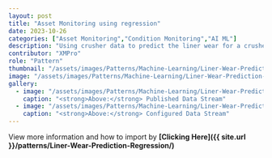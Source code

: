 ```yaml
---
layout: post
title: "Asset Monitoring using regression"
date: 2023-10-26
categories: ["Asset Monitoring","Condition Monitoring","AI ML"]
description: "Using crusher data to predict the liner wear for a crusher asset."
contributor: "XMPro"
role: "Pattern"
thumbnail: "/assets/images/Patterns/Machine-Learning/Liner-Wear-Prediction-Regression/DataStream_Running_01.png"
image: "/assets/images/Patterns/Machine-Learning/Liner-Wear-Prediction-Regression/DataStream_Running_01.png"
gallery:
  - image: "/assets/images/Patterns/Machine-Learning/Liner-Wear-Prediction-Regression/DataStream_Running_01.png"
    caption: "<strong>Above:</strong> Published Data Stream"
  - image: "/assets/images/Patterns/Machine-Learning/Liner-Wear-Prediction-Regression/DataStream_01.png"
    caption: "<strong>Above:</strong> Configured Data Stream"
---
```


View more information and how to import by <strong>[Clicking Here]({{ site.url }}/patterns/Liner-Wear-Prediction-Regression/)</strong>